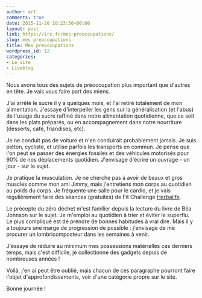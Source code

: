 ```yaml
---
author: art
comments: true
date: 2015-11-20 10:23:56+00:00
layout: post
link: https://irz.fr/mes-preoccupations/
slug: mes-preoccupations
title: Mes préoccupations
wordpress_id: 12
categories:
- Le site
- Liveblog
---
```


Nous avons tous des sujets de préoccupation plus important que d'autres en tête. Je vais vous faire part des miens.

J'ai arrêté le sucre il y a quelques mois, et l'ai retiré totalement de mon alimentation. J'essaye d'interpeller les gens sur la généralisation (et l'abus) de l'usage du sucre raffiné dans notre alimentation quotidienne, que ce soit dans les plats préparés, ou en accompagnement dans notre nourriture (desserts, café, friandises, etc).

Je ne conduit pas de voiture et n'en conduirait probablement jamais. Je suis piéton, cycliste, et utilise parfois les transports en commun. Je pense que l'on peut se passer des énergies fossiles et des véhicules motorisés pour 90% de nos déplacements quotidien. J'envisage d'écrire un ouvrage - un jour - sur le sujet.

Je pratique la musculation. Je ne cherche pas à avoir de beaux et gros muscles comme mon ami Jimmy, mais j'entretiens mon corps au quotidien au poids du corps. Je fréquente une salle pour le cardio, et je vais régulièrement faire des séances (gratuites) de Fit Challenge [Herbalife](https://irz.fr/justfab-herbalife-ces-arnaques-sur-internet-et-dans-la-vie).

Le précepte du zéro déchet m'est familier depuis la lecture du livre de Béa Johnson sur le sujet. Je m'emploi au quotidien à trier et éviter le superflu. Le plus compliqué est de prendre de bonnes habitudes à vrai dire. Mais il y a toujours une marge de progression de possible : j'envisage de me procurer un lombricomposteur dans les semaines à venir.

J'essaye de réduire au minimum mes possessions matérielles ces derniers temps, mais c'est difficile, je collectionne des gadgets depuis de nombreuses années !

Voilà, j'en ai peut être oublié, mais chacun de ces paragraphe pourront faire l'objet d'approfondissements, voir d'une catégorie propre sur le site.

Bonne journée !


